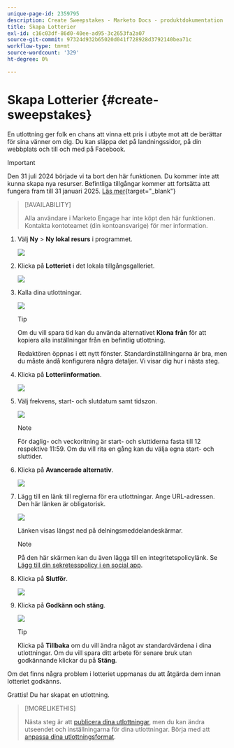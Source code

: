```yaml
---
unique-page-id: 2359795
description: Create Sweepstakes - Marketo Docs - produktdokumentation
title: Skapa Lotterier
exl-id: c16c03df-86d0-40ee-ad95-3c2653fa2a07
source-git-commit: 97324d932b65020d041f728928d3792140bea71c
workflow-type: tm+mt
source-wordcount: '329'
ht-degree: 0%

---
```


# Skapa Lotterier {#create-sweepstakes}

En utlottning ger folk en chans att vinna ett pris i utbyte mot att de berättar för sina vänner om dig. Du kan släppa det på landningssidor, på din webbplats och till och med på Facebook.

>[!IMPORTANT]
>
>Den 31 juli 2024 började vi ta bort den här funktionen. Du kommer inte att kunna skapa nya resurser. Befintliga tillgångar kommer att fortsätta att fungera fram till 31 januari 2025. [Läs mer](https://nation.marketo.com/t5/employee-blogs/marketo-engage-social-features-deprecation/ba-p/351977){target="_blank"}

>[!AVAILABILITY]
>
>Alla användare i Marketo Engage har inte köpt den här funktionen. Kontakta kontoteamet (din kontoansvarige) för mer information.

1. Välj **Ny** > **Ny lokal resurs** i programmet.

   ![](assets/image2014-9-25-17-3a29-3a20.png)

1. Klicka på **Lotteriet** i det lokala tillgångsgalleriet.

   ![](assets/image2014-9-25-17-3a29-3a31.png)

1. Kalla dina utlottningar.

   ![](assets/image2014-9-25-17-3a29-3a50.png)

   >[!TIP]
   >
   >Om du vill spara tid kan du använda alternativet **Klona från** för att kopiera alla inställningar från en befintlig utlottning.

   Redaktören öppnas i ett nytt fönster. Standardinställningarna är bra, men du måste ändå konfigurera några detaljer. Vi visar dig hur i nästa steg.

1. Klicka på **Lotteriinformation**.

   ![](assets/image2014-9-25-17-3a32-3a37.png)

1. Välj frekvens, start- och slutdatum samt tidszon.

   ![](assets/image2014-9-25-17-3a32-3a43.png)

   >[!NOTE]
   >
   >För daglig- och veckoritning är start- och sluttiderna fasta till 12 respektive 11:59. Om du vill rita en gång kan du välja egna start- och sluttider.

1. Klicka på **Avancerade alternativ**.

   ![](assets/image2014-9-25-17-3a33-3a19.png)

1. Lägg till en länk till reglerna för era utlottningar. Ange URL-adressen. Den här länken är obligatorisk.

   ![](assets/image2014-9-25-17-3a33-3a30.png)

   Länken visas längst ned på delningsmeddelandeskärmar.

   >[!NOTE]
   >
   >På den här skärmen kan du även lägga till en integritetspolicylänk. Se [Lägg till din sekretesspolicy i en social app](/help/marketo/product-docs/demand-generation/social/social-functions/add-your-privacy-policy-to-a-social-app.md).

1. Klicka på **Slutför**.

   ![](assets/image2014-9-25-17-3a34-3a2.png)

1. Klicka på **Godkänn och stäng**.

   ![](assets/image2014-9-25-17-3a34-3a15.png)

   >[!TIP]
   >
   >Klicka på **Tillbaka** om du vill ändra något av standardvärdena i dina utlottningar. Om du vill spara ditt arbete för senare bruk utan godkännande klickar du på **Stäng**.

Om det finns några problem i lotteriet uppmanas du att åtgärda dem innan lotteriet godkänns.

Grattis! Du har skapat en utlottning.

>[!MORELIKETHIS]
>
>Nästa steg är att [publicera dina utlottningar](/help/marketo/product-docs/demand-generation/social/sweepstakes/publish-a-sweepstakes.md), men du kan ändra utseendet och inställningarna för dina utlottningar. Börja med att [anpassa dina utlottningsformat](/help/marketo/product-docs/demand-generation/social/sweepstakes/customize-sweepstakes-styles.md).
